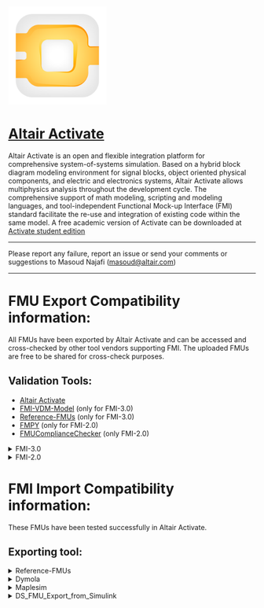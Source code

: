 <!-- HTML approach -->
<img src="https://github.com/altairengineering/fmus/blob/master/icon_Activate.png"  width="200"/>

# [Altair  Activate](https://altair.com/activate)
Altair  Activate is an open and flexible integration platform for comprehensive system-of-systems simulation. 
Based on a hybrid block diagram modeling environment for signal blocks, object oriented physical components, and electric and electronics systems, Altair  Activate allows multiphysics analysis throughout the development cycle.
The comprehensive support of math modeling, scripting and modeling languages, and tool-independent Functional Mock-up Interface (FMI) standard facilitate the re-use and integration of existing code within the same model. 
A free academic version of  Activate can be downloaded at [ Activate student edition](https://altairuniversity.com/free-altair-student-edition/)

*******************************************************************************************

Please report any failure, report an issue or send your comments or suggestions to Masoud Najafi (masoud@altair.com)

*******************************************************************************************

# FMU Export Compatibility information:
All FMUs have been exported by Altair  Activate and can be accessed and cross-checked by other tool vendors supporting FMI.
The uploaded FMUs are free to be shared for cross-check purposes.

## Validation Tools:  
* [Altair  Activate](https://altair.com/activate)
* [FMI-VDM-Model](https://github.com/INTO-CPS-Association/FMI-VDM-Model) (only for FMI-3.0)
* [Reference-FMUs](https://github.com/modelica/Reference-FMUs) (only for FMI-3.0)
* [FMPY](https://github.com/CATIA-Systems/FMPy) (only for FMI-2.0)
* [FMUComplianceChecker](https://github.com/modelica-tools/FMUComplianceChecker/releases) (only FMI-2.0)

<details>
<summary> FMI-3.0 </summary>

 | **FMI-3.0** | **x86_64-windows** |  **x86_64-linux** | 
| :--- | --- | --- |
| periodic_clock | [ME](https://github.com/altairengineering/fmus/tree/master/Altair-Activate/3.0/export/me/x86_64-windows/periodic_clock), [CS](https://github.com/altairengineering/fmus/tree/master/Altair-Activate/3.0/export/cs/x86_64-windows/periodic_clock) |  [ME](https://github.com/altairengineering/fmus/tree/master/Altair-Activate/3.0/export/me/x86_64-linux/periodic_clock), [CS](https://github.com/altairengineering/fmus/tree/master/Altair-Activate/3.0/export/cs/x86_64-linux/periodic_clock)  |
| sinewave_array | [ME](https://github.com/altairengineering/fmus/tree/master/Altair-Activate/3.0/export/me/x86_64-windows/sinewave_array), [CS](https://github.com/altairengineering/fmus/tree/master/Altair-Activate/3.0/export/cs/x86_64-windows/sinewave_array) |  [ME](https://github.com/altairengineering/fmus/tree/master/Altair-Activate/3.0/export/me/x86_64-linux/sinewave_array), [CS](https://github.com/altairengineering/fmus/tree/master/Altair-Activate/3.0/export/cs/x86_64-linux/sinewave_array) |
| triggered_and_periodic_clock | [ME](https://github.com/altairengineering/fmus/tree/master/Altair-Activate/3.0/export/me/x86_64-windows/triggered_and_periodic_clock), [CS](https://github.com/altairengineering/fmus/tree/master/Altair-Activate/3.0/export/cs/x86_64-windows/triggered_and_periodic_clock) |  [ME](https://github.com/altairengineering/fmus/tree/master/Altair-Activate/3.0/export/me/x86_64-linux/periodic_clock), [CS](https://github.com/altairengineering/fmus/tree/master/Altair-Activate/3.0/export/cs/x86_64-linux/triggered_and_periodic_clock) |
 
</details>

<details>
<summary> FMI-2.0 </summary>
 
 | **FMI-2.0** | **win64** |  **linux64** | 
| :--- | --- | --- |
| engine1a | [ME](https://github.com/altairengineering/fmus/tree/master/Altair-Activate/2.0/export/me/win64/engine1a) |  |
| vanderpol | [ME](https://github.com/altairengineering/fmus/tree/master/Altair-Activate/2.0/export/me/win64/vanderpol)  |  |
| ActivateRC | [ME](https://github.com/altairengineering/fmus/tree/master/Altair-Activate/2.0/export/me/win64/ActivateRC)  , [CS](https://github.com/altairengineering/fmus/tree/master/Altair-Activate/2.0/export/cs/win64/ActivateRC) |  [ME](https://github.com/altairengineering/fmus/tree/master/Altair-Activate/2.0/export/me/linux64/ActivateRC)  , [CS](https://github.com/altairengineering/fmus/tree/master/Altair-Activate/2.0/export/cs/linux64/ActivateRC) |
| Arenstorf | [ME](https://github.com/altairengineering/fmus/tree/master/Altair-Activate/2.0/export/me/win64/Arenstorf)  , [CS](https://github.com/altairengineering/fmus/tree/master/Altair-Activate/2.0/export/cs/win64/Arenstorf) |  [ME](https://github.com/altairengineering/fmus/tree/master/Altair-Activate/2.0/export/me/linux64/Arenstorf)  , [CS](https://github.com/altairengineering/fmus/tree/master/Altair-Activate/2.0/export/cs/linux64/Arenstorf) |
| CVloop | [ME](https://github.com/altairengineering/fmus/tree/master/Altair-Activate/2.0/export/me/win64/CVloop)  , [CS](https://github.com/altairengineering/fmus/tree/master/Altair-Activate/2.0/export/cs/win64/CVloop) |  [ME](https://github.com/altairengineering/fmus/tree/master/Altair-Activate/2.0/export/me/linux64/CVloop)  , [CS](https://github.com/altairengineering/fmus/tree/master/Altair-Activate/2.0/export/cs/linux64/CVloop) |
| Boocwen | [ME](https://github.com/altairengineering/fmus/tree/master/Altair-Activate/2.0/export/me/win64/Boocwen)  , [CS](https://github.com/altairengineering/fmus/tree/master/Altair-Activate/2.0/export/cs/win64/Boocwen) |  [ME](https://github.com/altairengineering/fmus/tree/master/Altair-Activate/2.0/export/me/linux64/Boocwen)  , [CS](https://github.com/altairengineering/fmus/tree/master/Altair-Activate/2.0/export/cs/linux64/Boocwen) |
| DiscreteController | [ME](https://github.com/altairengineering/fmus/tree/master/Altair-Activate/2.0/export/me/win64/DiscreteController)  , [CS](https://github.com/altairengineering/fmus/tree/master/Altair-Activate/2.0/export/cs/win64/DiscreteController) |  [ME](https://github.com/altairengineering/fmus/tree/master/Altair-Activate/2.0/export/me/linux64/DiscreteController)  , [CS](https://github.com/altairengineering/fmus/tree/master/Altair-Activate/2.0/export/cs/linux64/DiscreteController) |
| Pendulum | [ME](https://github.com/altairengineering/fmus/tree/master/Altair-Activate/2.0/export/me/win64/Pendulum)  , [CS](https://github.com/altairengineering/fmus/tree/master/Altair-Activate/2.0/export/cs/win64/Pendulum) |  [ME](https://github.com/altairengineering/fmus/tree/master/Altair-Activate/2.0/export/me/linux64/Pendulum)  , [CS](https://github.com/altairengineering/fmus/tree/master/Altair-Activate/2.0/export/cs/linux64/Pendulum) |
  

</details>

# FMI Import Compatibility information:

These FMUs have been tested successfully in Altair  Activate. 

## Exporting tool:  

<details>
<summary> Reference-FMUs </summary>

### [Reference-FMUs (v0.0.23)](https://github.com/modelica/Reference-FMUs)
 | **FMI-3.0** | **x86_64-windows** | **x86_64-linux** |
| :--- | --- | --- |
| BouncingBall | ME, CS | ME, CS |
| Dahlquist | ME, CS | ME, CS |
| LinearTransform | ME, CS | ME, CS |
| Resource | ME, CS | ME, CS |
| Stair | ME, CS | ME, CS |
| VanDerPol | ME, CS | ME, CS |


| **FMI-2.0** | **win64** | **linux64** |
| :--- | --- | --- |
| BouncingBall | ME, CS | ME, CS |
| Dahlquist | ME, CS | ME, CS |
| Feedthrough | ME, CS | ME, CS |
| Resource | ME, CS | ME, CS |
| Stair | ME, CS | ME, CS |
| VanDerPol | ME, CS | ME, CS |


| **FMI-1.0** | **win64** | **linux64** |
| :--- | --- | --- |
| BouncingBall | CS |  CS |
| Dahlquist | ME, CS | ME, CS |
| Feedthrough | ME, CS | ME, CS |
| Resource |  CS |  CS |
| Stair | ME, CS | ME, CS |
| VanDerPol | ME, CS | ME, CS |


</details>

<details>
<summary> Dymola </summary>

### [Dymola (2019FD01)](https://github.com/modelica/fmi-cross-check/tree/master/fmus/2.0/cs/win64/Dymola)

| **FMI-2.0** | **win64** | 
| :--- | --- |
| BooleanNetwork1 | ME, CS |
| ControlledTemperature | ME, CS |
| CoupledClutches | ME, CS |
| DFFREG | ME, CS |
| IntegerNetwork1 | ME, CS |
| Rectifier | ME, CS |

</details>

<details>
<summary> Maplesim </summary>

### [Maplesim (2021.2)](https://github.com/modelica/fmi-cross-check/tree/master/fmus/2.0/cs/win64/MapleSim)

| **FMI-2.0** | **win64** | **linux64** |
| :--- | --- | --- |
| ControlledTemperature | ME, CS | ME, CS |
| CoupledClutches | ME, CS | ME, CS |
| Rectifier | ME, CS | ME, CS |
</details>

<details>
<summary> DS_FMU_Export_from_Simulink </summary>

### [DS_FMU_Export_from_Simulink (2.1.2)](https://github.com/modelica/fmi-cross-check/tree/master/fmus/2.0/cs/win64/DS_FMU_Export_from_Simulink)

| **FMI-2.0** | **win64** |
| :--- | --- |
| BouncingBalls_sf | ME, CS |
| TestModel1_sf | ME, CS |
| TestModel2_sf | ME, CS |
| TriggeredSubsystems_sf | ME, CS |
</details>
